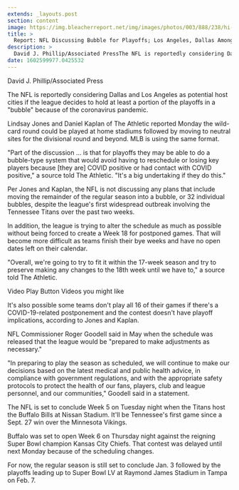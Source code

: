 ```yaml
--- 
extends: _layouts.post 
section: content 
image: https://img.bleacherreport.net/img/images/photos/003/888/238/hi-res-6ac29a2c51d05e6f5ef5928fac0bc211_crop_exact.jpg?w=1200&h=1200&q=75 
title: > 
  Report: NFL Discussing Bubble for Playoffs; Los Angeles, Dallas Among Options 
description: > 
  David J. Phillip/Associated PressThe NFL is reportedly considering Dallas and Los Angeles as potential host cities if the league decides to hold at least a portion of the playoffs in a "bubble" because of the coronavirus pandemic.That will become more difficult as teams finish their bye weeks and have no open dates left on their calendar.NFL Commissioner Roger Goodell said in May when the schedule was released that the league would be "prepared to make adjustments as necessary."The NFL is set to conclude Week 5 on Tuesday night when the Titans host the Buffalo Bills at Nissan Stadium.Buffalo was set to open Week 6 on Thursday night against the reigning Super Bowl champion Kansas City Chiefs. 
date: 1602599977.0425532 
--- 
```

David J. Phillip/Associated Press

The NFL is reportedly considering Dallas and Los Angeles as potential host cities if the league decides to hold at least a portion of the playoffs in a "bubble" because of the coronavirus pandemic.

Lindsay Jones and Daniel Kaplan of The Athletic reported Monday the wild-card round could be played at home stadiums followed by moving to neutral sites for the divisional round and beyond. MLB is using the same format.

"Part of the discussion ... is that for playoffs they may be able to do a bubble-type system that would avoid having to reschedule or losing key players because [they are] COVID positive or had contact with COVID positive," a source told The Athletic. "It's a big undertaking if they do this."

Per Jones and Kaplan, the NFL is not discussing any plans that include moving the remainder of the regular season into a bubble, or 32 individual bubbles, despite the league's first widespread outbreak involving the Tennessee Titans over the past two weeks.

In addition, the league is trying to alter the schedule as much as possible without being forced to create a Week 18 for postponed games. That will become more difficult as teams finish their bye weeks and have no open dates left on their calendar.

"Overall, we're going to try to fit it within the 17-week season and try to preserve making any changes to the 18th week until we have to," a source told The Athletic.

Video Play Button Videos you might like

It's also possible some teams don't play all 16 of their games if there's a COVID-19-related postponement and the contest doesn't have playoff implications, according to Jones and Kaplan.

NFL Commissioner Roger Goodell said in May when the schedule was released that the league would be "prepared to make adjustments as necessary."

"In preparing to play the season as scheduled, we will continue to make our decisions based on the latest medical and public health advice, in compliance with government regulations, and with the appropriate safety protocols to protect the health of our fans, players, club and league personnel, and our communities," Goodell said in a statement.

The NFL is set to conclude Week 5 on Tuesday night when the Titans host the Buffalo Bills at Nissan Stadium. It'll be Tennessee's first game since a Sept. 27 win over the Minnesota Vikings.

Buffalo was set to open Week 6 on Thursday night against the reigning Super Bowl champion Kansas City Chiefs. That contest was delayed until next Monday because of the scheduling changes.

For now, the regular season is still set to conclude Jan. 3 followed by the playoffs leading up to Super Bowl LV at Raymond James Stadium in Tampa on Feb. 7.
